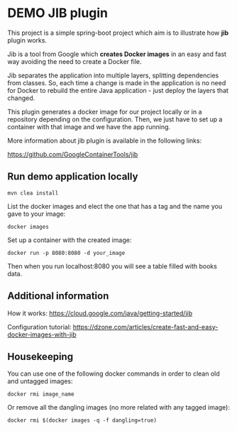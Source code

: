 # DEMO JIB plugin
This project is a simple spring-boot project which aim is to illustrate how **jib** plugin works. 

Jib is a tool from Google which **creates Docker images** in an easy and fast way avoiding the need to create a Docker file.

Jib separates the application into multiple layers, splitting dependencies from classes. So, each time a change is made in the application is no need for Docker to rebuild the entire Java application - just deploy the layers that changed.

This plugin generates a docker image for our project locally or in a repository depending on the configuration. Then, we just have to set up a container with that image and we have the app running.

More information about jib plugin is available in the following links:

https://github.com/GoogleContainerTools/jib

## Run demo application locally
```mvn clea install```

List the docker images and elect the one that has a tag and the name you gave to your image:

```docker images```

Set up a container with the created image:

```docker run -p 8080:8080 -d your_image```

Then when you run localhost:8080 you will see a table filled with books data.

## Additional information
How it works: https://cloud.google.com/java/getting-started/jib

Configuration tutorial: https://dzone.com/articles/create-fast-and-easy-docker-images-with-jib

## Housekeeping
You can use one of the following docker commands in order to clean old and untagged images:

```docker rmi image_name```

Or remove all the dangling images (no more related with any tagged image):

```docker rmi $(docker images -q -f dangling=true)```

